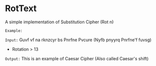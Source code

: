# RotText
A simple implementation of Substitution Cipher (Rot n)

`Example:`

`Input:` Guvf vf na rknzcyr bs Pnrfne Pvcure (Nyfb pnyyrq Pnrfne'f fuvsg) 
 - Rotation > 13

`Output:` This is an example of Caesar Cipher (Also called Caesar's shift)
